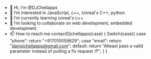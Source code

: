 - 👋 Hi, I’m @DJChellapps
- 👀 I’m interested in JavaScript, c++, Unreal's C++, python 
- 🌱 I’m currently learning unreal's c++
- 💞️ I’m looking to collaborate on web development, embedded development.
- 📫 How to reach me contactDjchellapps(case) {
    Switch(case){
        case "phone":
            return "+917010059829";
        case "email":
            return "davisjchellapps@gmail.com";
        default:
            return "Atleast pass a valid parameter instead of pulling a fix request :P";
    }
}

<!---
DJChellapps/DJChellapps is a ✨ special ✨ repository because its `README.md` (this file) appears on your GitHub profile.
You can click the Preview link to take a look at your changes.
--->
